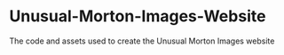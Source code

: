 # Unusual-Morton-Images-Website
The code and assets used to create the Unusual Morton Images website
